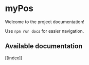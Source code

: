 # myPos

Welcome to the project documentation!

Use `npm run docs` for easier navigation.

## Available documentation

[[index]]
